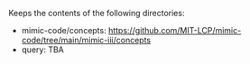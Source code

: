 Keeps the contents of the following directories:
- mimic-code/concepts: https://github.com/MIT-LCP/mimic-code/tree/main/mimic-iii/concepts
- query: TBA
